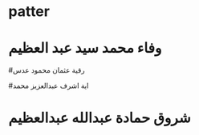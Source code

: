 
# patter
# وفاء محمد سيد عبد العظيم


#رقية عثمان محمود عدس


#اية اشرف عبدالعزيز محمد



# شروق حمادة عبدالله عبدالعظيم
